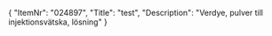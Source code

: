 {
  "ItemNr": "024897",
  "Title": "test",
  "Description": "Verdye, pulver till injektionsvätska, lösning"
}